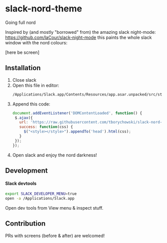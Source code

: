 # slack-nord-theme
Going full nord


Inspired by (and mostly "borrowed" from) the amazing slack night-mode: https://github.com/laCour/slack-night-mode this paints the whole slack window with the nord colours:

[here be screen]


## Installation
1. Close slack
2. Open this file in editor:
    ```sh
    /Applications/Slack.app/Contents/Resources/app.asar.unpacked/src/static/ssb-interop.js
    ```
3. Append this code:
    ```js
    document.addEventListener('DOMContentLoaded', function() {
     $.ajax({
       url: 'https://raw.githubusercontent.com/tborychowski/slack-nord-theme/master/slack-nord.css',
       success: function(css) {
         $("<style></style>").appendTo('head').html(css);
       }
     });
    });    
    ```
4. Open slack and enjoy the nord darkness!



## Development

#### Slack devtools
```sh
export SLACK_DEVELOPER_MENU=true
open -a /Applications/Slack.app
```

Open dev tools from View menu & inspect stuff.


## Contribution
PRs with screens (before & after) are welcomed!
